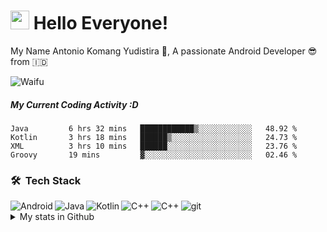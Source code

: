 <h1><img src="https://emojis.slackmojis.com/emojis/images/1531849430/4246/blob-sunglasses.gif?1531849430" width="30"/> Hello Everyone!</h1>

My Name Antonio Komang Yudistira :slightly_smiling_face:, A passionate Android Developer 😎 from :indonesia:

![Waifu](https://media.tenor.com/images/65c7440150143f89acf1c29bd31d26c1/tenor.gif)

##### My Current Coding Activity :D
<!--START_SECTION:waka-->
```text
Java         6 hrs 32 mins   ████████████▒░░░░░░░░░░░░   48.92 % 
Kotlin       3 hrs 18 mins   ██████▒░░░░░░░░░░░░░░░░░░   24.73 % 
XML          3 hrs 10 mins   ██████░░░░░░░░░░░░░░░░░░░   23.76 % 
Groovy       19 mins         ▓░░░░░░░░░░░░░░░░░░░░░░░░   02.46 % 
```
<!--END_SECTION:waka-->


### 🛠 &nbsp;Tech Stack
<img align="left" alt="Android"  src="https://img.shields.io/badge/-Android-3DDC84?style=flat-square&logo=android&logoColor=white"/>
<img align="left" alt="Java"  src="https://img.shields.io/badge/-Java-007396?style=flat-square&logo=java&logoColor=white"/>
<img align="left" alt="Kotlin"  src="https://img.shields.io/badge/-Kotlin-0095D5?style=flat-square&logo=kotlin&logoColor=white"/>
<img align="left" alt="C++"  src="https://img.shields.io/badge/-Google_Cloud_Platform-1a73e8?style=flat-square&logo=google-cloud&logoColor=white"/>
<img align="left" alt="C++"  src="https://img.shields.io/badge/-Firebase-ffca28?style=flat-square&logo=firebase&logoColor=white"/>
<img alt="git" src="https://img.shields.io/badge/-Git-F05032?style=flat-square&logo=git&logoColor=white" />

<details>
  <summary>My stats in Github</summary>
  <br>
  <img src="https://github-readme-stats.vercel.app/api?username=komangss&show_icons=true">
  <img src="https://github-profile-trophy.vercel.app/?username=komangss">
  <hr>
  <p align="left"><img align="left" src="https://github-readme-stats.vercel.app/api/top-langs?username=komangss&show_icons=true&locale=en&layout=compact&theme=radical" alt="vaulstein" /></p>
 <p><img align="center" src="https://github-readme-streak-stats.herokuapp.com/?user=komangss&theme=radical" alt="komangss" /></p> 

![GitHub Activity Graph](https://activity-graph.herokuapp.com/graph?username=komangss&bg_color=000000&color=4fff67&line=4fff67&point=ffffff&area=true&hide_border=true)  
</details>
